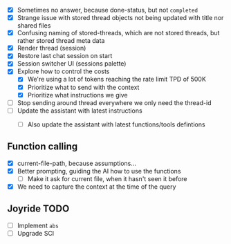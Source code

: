 * [x] Sometimes no answer, because done-status, but not `completed`
* [x] Strange issue with stored thread objects not being updated with title nor shared files
* [x] Confusing naming of stored-threads, which are not stored threads, but rather stored thread meta data
* [x] Render thread (session)
* [x] Restore last chat session on start
* [x] Session switcher UI (sessions palette)
* [x] Explore how to control the costs
  * [x] We're using a lot of tokens reaching the rate limit TPD of 500K
  * [x] Prioritize what to send with the context
  * [x] Prioritize what instructions we give
* [ ] Stop sending around thread everywhere we only need the thread-id
* [ ] Update the assistant with latest instructions
  * [ ] Also update the assistant with latest functions/tools defintions


## Function calling
* [x] current-file-path, because assumptions...
* [x] Better prompting, guiding the AI how to use the functions
  * [ ] Make it ask for current file, when it hasn't seen it before
* [x] We need to capture the context at the time of the query

## Joyride TODO

* [ ] Implement `abs`
* [ ] Upgrade SCI